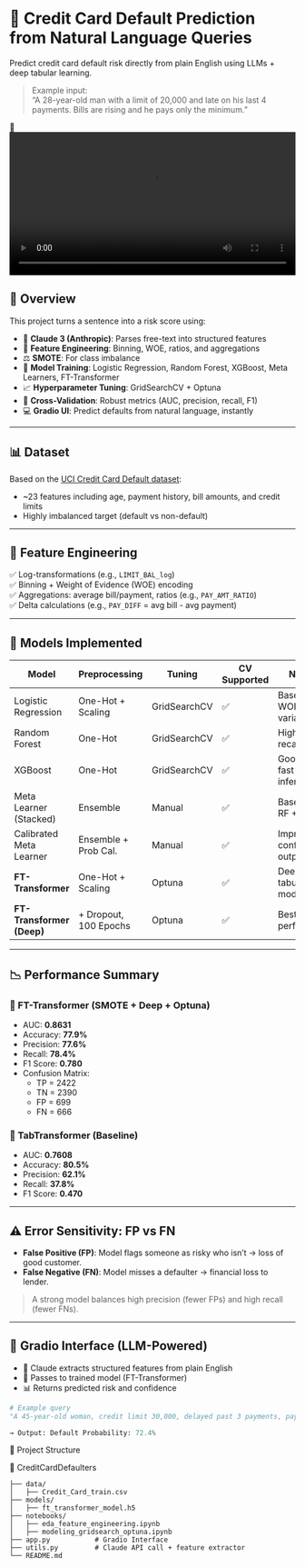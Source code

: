 # 🧠 Credit Card Default Prediction from Natural Language Queries

Predict credit card default risk directly from plain English using LLMs + deep tabular learning.

> Example input:  
> “A 28-year-old man with a limit of 20,000 and late on his last 4 payments. Bills are rising and he pays only the minimum.”

🔗 <video src="credit_default_demo.mp4" controls="controls" width="100%"/>

## 🚀 Overview

This project turns a sentence into a risk score using:
- 🧠 **Claude 3 (Anthropic)**: Parses free-text into structured features
- 🔄 **Feature Engineering**: Binning, WOE, ratios, and aggregations
- ⚖️ **SMOTE**: For class imbalance
- 🎯 **Model Training**: Logistic Regression, Random Forest, XGBoost, Meta Learners, FT-Transformer
- 📈 **Hyperparameter Tuning**: GridSearchCV + Optuna
- 🧪 **Cross-Validation**: Robust metrics (AUC, precision, recall, F1)
- 💻 **Gradio UI**: Predict defaults from natural language, instantly

---

## 📊 Dataset

Based on the [UCI Credit Card Default dataset](https://archive.ics.uci.edu/ml/datasets/default+of+credit+card+clients):

- ~23 features including age, payment history, bill amounts, and credit limits
- Highly imbalanced target (default vs non-default)

---

## 🔧 Feature Engineering

✅ Log-transformations (e.g., `LIMIT_BAL_log`)  
✅ Binning + Weight of Evidence (WOE) encoding  
✅ Aggregations: average bill/payment, ratios (e.g., `PAY_AMT_RATIO`)  
✅ Delta calculations (e.g., `PAY_DIFF` = avg bill - avg payment)

---

## 🧪 Models Implemented

| Model                         | Preprocessing        | Tuning       | CV Supported | Notes                        |
|------------------------------|----------------------|--------------|--------------|------------------------------|
| Logistic Regression          | One-Hot + Scaling    | GridSearchCV | ✅           | Baseline + WOE variant       |
| Random Forest                | One-Hot              | GridSearchCV | ✅           | Higher recall                |
| XGBoost                      | One-Hot              | GridSearchCV | ✅           | Good AUC, fast inference     |
| Meta Learner (Stacked)       | Ensemble             | Manual       | ✅           | Base: LR + RF + XGB          |
| Calibrated Meta Learner      | Ensemble + Prob Cal. | Manual       | ✅           | Improves confidence outputs  |
| **FT-Transformer**           | One-Hot + Scaling    | Optuna       | ✅           | Deep tabular model           |
| **FT-Transformer (Deep)**    | + Dropout, 100 Epochs| Optuna       | ✅           | Best performer               |

---

## 📉 Performance Summary

### 🔹 FT-Transformer (SMOTE + Deep + Optuna)
- AUC: **0.8631**
- Accuracy: **77.9%**
- Precision: **77.6%**
- Recall: **78.4%**
- F1 Score: **0.780**
- Confusion Matrix:  
  - TP = 2422  
  - TN = 2390  
  - FP = 699  
  - FN = 666

### 🔹 TabTransformer (Baseline)
- AUC: **0.7608**
- Accuracy: **80.5%**
- Precision: **62.1%**
- Recall: **37.8%**
- F1 Score: **0.470**

---

## ⚠️ Error Sensitivity: FP vs FN

- **False Positive (FP)**: Model flags someone as risky who isn’t → loss of good customer.
- **False Negative (FN)**: Model misses a defaulter → financial loss to lender.

> A strong model balances high precision (fewer FPs) and high recall (fewer FNs).

---

## 💬 Gradio Interface (LLM-Powered)

- 🧠 Claude extracts structured features from plain English
- 🎯 Passes to trained model (FT-Transformer)
- 📊 Returns predicted risk and confidence

```python
# Example query
"A 45-year-old woman, credit limit 30,000, delayed past 3 payments, pays ~500 monthly."

→ Output: Default Probability: 72.4%
```


📂 Project Structure

📁 CreditCardDefaulters
```
├── data/
│   ├── Credit_Card_train.csv
├── models/
│   ├── ft_transformer_model.h5
├── notebooks/
│   ├── eda_feature_engineering.ipynb
│   ├── modeling_gridsearch_optuna.ipynb
├── app.py           # Gradio Interface
├── utils.py         # Claude API call + feature extractor
└── README.md
```



